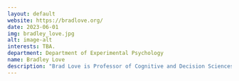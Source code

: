 ```yaml
---
layout: default
website: https://bradlove.org/
date: 2023-06-01
img: bradley_love.jpg
alt: image-alt
interests: TBA.
department: Department of Experimental Psychology
name: Bradley Love
description: "Brad Love is Professor of Cognitive and Decision Sciences at UCL and a Fellow at the Alan Turing Institute. He works at the intersection of Neuroscience, Experimental Psychology, and Machine Learning. In the recent past, he focused on using brain measures to select between competing models of cognitive function, and theory-driven analyses of naturalistic behavior in large datasets. Currently, his focus is on making deep learning and other complex models more human-like in terms of aligning with behaviour and brain response, as well as using large language models to accelerate scientific discovery."
---
```

